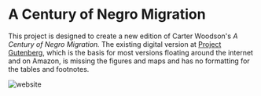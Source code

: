 # A Century of Negro Migration

This project is designed to create a new edition of Carter Woodson's <em>A Century of Negro Migration.</em> The existing digital version at [Project Gutenberg](https://www.gutenberg.org/ebooks/10968), which is the basis for most versions floating around the internet and on Amazon, is missing the figures and maps and has no formatting for the tables and footnotes. 


![website](https://nealcaren.github.io/a-century-of-negro-migration/)
